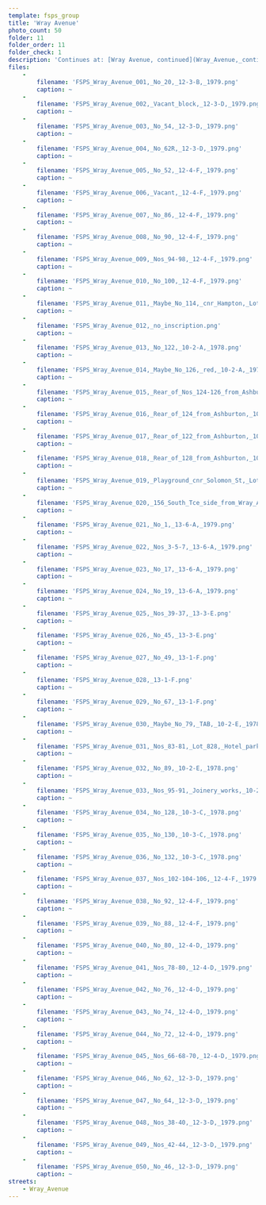 ```yaml
---
template: fsps_group
title: 'Wray Avenue'
photo_count: 50
folder: 11
folder_order: 11
folder_check: 1
description: 'Continues at: [Wray Avenue, continued](Wray_Avenue,_continued.html)'
files:
    -
        filename: 'FSPS_Wray_Avenue_001,_No_20,_12-3-B,_1979.png'
        caption: ~
    -
        filename: 'FSPS_Wray_Avenue_002,_Vacant_block,_12-3-D,_1979.png'
        caption: ~
    -
        filename: 'FSPS_Wray_Avenue_003,_No_54,_12-3-D,_1979.png'
        caption: ~
    -
        filename: 'FSPS_Wray_Avenue_004,_No_62R,_12-3-D,_1979.png'
        caption: ~
    -
        filename: 'FSPS_Wray_Avenue_005,_No_52,_12-4-F,_1979.png'
        caption: ~
    -
        filename: 'FSPS_Wray_Avenue_006,_Vacant,_12-4-F,_1979.png'
        caption: ~
    -
        filename: 'FSPS_Wray_Avenue_007,_No_86,_12-4-F,_1979.png'
        caption: ~
    -
        filename: 'FSPS_Wray_Avenue_008,_No_90,_12-4-F,_1979.png'
        caption: ~
    -
        filename: 'FSPS_Wray_Avenue_009,_Nos_94-98,_12-4-F,_1979.png'
        caption: ~
    -
        filename: 'FSPS_Wray_Avenue_010,_No_100,_12-4-F,_1979.png'
        caption: ~
    -
        filename: 'FSPS_Wray_Avenue_011,_Maybe_No_114,_cnr_Hampton,_Lot_15,_10-2-A,_1978.png'
        caption: ~
    -
        filename: 'FSPS_Wray_Avenue_012,_no_inscription.png'
        caption: ~
    -
        filename: 'FSPS_Wray_Avenue_013,_No_122,_10-2-A,_1978.png'
        caption: ~
    -
        filename: 'FSPS_Wray_Avenue_014,_Maybe_No_126,_red,_10-2-A,_1978.png'
        caption: ~
    -
        filename: 'FSPS_Wray_Avenue_015,_Rear_of_Nos_124-126_from_Ashburton,_10-2-A,_1978.png'
        caption: ~
    -
        filename: 'FSPS_Wray_Avenue_016,_Rear_of_124_from_Ashburton,_10-2-A,_1978.png'
        caption: ~
    -
        filename: 'FSPS_Wray_Avenue_017,_Rear_of_122_from_Ashburton,_10-2-A,_1978.png'
        caption: ~
    -
        filename: 'FSPS_Wray_Avenue_018,_Rear_of_128_from_Ashburton,_10-3-C,_1978.png'
        caption: ~
    -
        filename: 'FSPS_Wray_Avenue_019,_Playground_cnr_Solomon_St,_Lot_48,_10-3-C,_1978.png'
        caption: ~
    -
        filename: 'FSPS_Wray_Avenue_020,_156_South_Tce_side_from_Wray_Ave,_13-6-A,_1979.png'
        caption: ~
    -
        filename: 'FSPS_Wray_Avenue_021,_No_1,_13-6-A,_1979.png'
        caption: ~
    -
        filename: 'FSPS_Wray_Avenue_022,_Nos_3-5-7,_13-6-A,_1979.png'
        caption: ~
    -
        filename: 'FSPS_Wray_Avenue_023,_No_17,_13-6-A,_1979.png'
        caption: ~
    -
        filename: 'FSPS_Wray_Avenue_024,_No_19,_13-6-A,_1979.png'
        caption: ~
    -
        filename: 'FSPS_Wray_Avenue_025,_Nos_39-37,_13-3-E.png'
        caption: ~
    -
        filename: 'FSPS_Wray_Avenue_026,_No_45,_13-3-E.png'
        caption: ~
    -
        filename: 'FSPS_Wray_Avenue_027,_No_49,_13-1-F.png'
        caption: ~
    -
        filename: 'FSPS_Wray_Avenue_028,_13-1-F.png'
        caption: ~
    -
        filename: 'FSPS_Wray_Avenue_029,_No_67,_13-1-F.png'
        caption: ~
    -
        filename: 'FSPS_Wray_Avenue_030,_Maybe_No_79,_TAB,_10-2-E,_1978.png'
        caption: ~
    -
        filename: 'FSPS_Wray_Avenue_031,_Nos_83-81,_Lot_828,_Hotel_parking,_10-2-E,_1978.png'
        caption: ~
    -
        filename: 'FSPS_Wray_Avenue_032,_No_89,_10-2-E,_1978.png'
        caption: ~
    -
        filename: 'FSPS_Wray_Avenue_033,_Nos_95-91,_Joinery_works,_10-2-E,_1978.png'
        caption: ~
    -
        filename: 'FSPS_Wray_Avenue_034,_No_128,_10-3-C,_1978.png'
        caption: ~
    -
        filename: 'FSPS_Wray_Avenue_035,_No_130,_10-3-C,_1978.png'
        caption: ~
    -
        filename: 'FSPS_Wray_Avenue_036,_No_132,_10-3-C,_1978.png'
        caption: ~
    -
        filename: 'FSPS_Wray_Avenue_037,_Nos_102-104-106,_12-4-F,_1979.png'
        caption: ~
    -
        filename: 'FSPS_Wray_Avenue_038,_No_92,_12-4-F,_1979.png'
        caption: ~
    -
        filename: 'FSPS_Wray_Avenue_039,_No_88,_12-4-F,_1979.png'
        caption: ~
    -
        filename: 'FSPS_Wray_Avenue_040,_No_80,_12-4-D,_1979.png'
        caption: ~
    -
        filename: 'FSPS_Wray_Avenue_041,_Nos_78-80,_12-4-D,_1979.png'
        caption: ~
    -
        filename: 'FSPS_Wray_Avenue_042,_No_76,_12-4-D,_1979.png'
        caption: ~
    -
        filename: 'FSPS_Wray_Avenue_043,_No_74,_12-4-D,_1979.png'
        caption: ~
    -
        filename: 'FSPS_Wray_Avenue_044,_No_72,_12-4-D,_1979.png'
        caption: ~
    -
        filename: 'FSPS_Wray_Avenue_045,_Nos_66-68-70,_12-4-D,_1979.png'
        caption: ~
    -
        filename: 'FSPS_Wray_Avenue_046,_No_62,_12-3-D,_1979.png'
        caption: ~
    -
        filename: 'FSPS_Wray_Avenue_047,_No_64,_12-3-D,_1979.png'
        caption: ~
    -
        filename: 'FSPS_Wray_Avenue_048,_Nos_38-40,_12-3-D,_1979.png'
        caption: ~
    -
        filename: 'FSPS_Wray_Avenue_049,_Nos_42-44,_12-3-D,_1979.png'
        caption: ~
    -
        filename: 'FSPS_Wray_Avenue_050,_No_46,_12-3-D,_1979.png'
        caption: ~
streets:
    - Wray_Avenue
---
```

